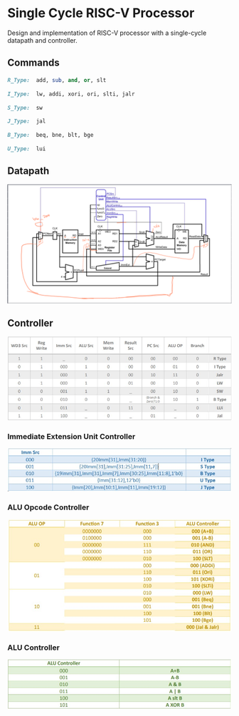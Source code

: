 # Single Cycle RISC-V Processor

Design and implementation of RISC-V processor with a single-cycle datapath and controller.

## Commands

```ruby
R_Type:  add, sub, and, or, slt
```
```ruby
I_Type:  lw, addi, xori, ori, slti, jalr
```
```ruby
S_Type:  sw
```
```ruby
J_Type:  jal
```
```ruby
B_Type:  beq, bne, blt, bge
```
```ruby
U_Type:  lui
```
## Datapath
<img src="/readme_images/Datapath.png">

## Controller
<img src="/readme_images/CONT.jpg">

### Immediate Extension Unit Controller
<img src="/readme_images/Imm_Ext.jpg">

### ALU Opcode Controller
<img src="/readme_images/ALU_OP.jpg">

### ALU Controller
<img src="/readme_images/ALU_CONT.jpg">
